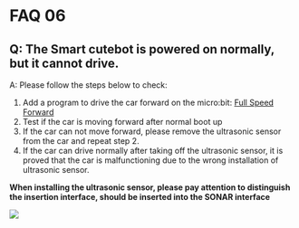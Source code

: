 ﻿# FAQ 06

## Q: The Smart cutebot is powered on normally, but it cannot drive.

A: Please follow the steps below to check:

1. Add a program to drive the car forward on the micro:bit: [Full Speed Forward](https://makecode.microbit.org/_0p45b90iHie1)
2. Test if the car is moving forward after normal boot up
3. If the car can not move forward, please remove the ultrasonic sensor from the car and repeat step 2.
4. If the car can drive normally after taking off the ultrasonic sensor, it is proved that the car is malfunctioning due to the wrong installation of ultrasonic sensor.

**When installing the ultrasonic sensor, please pay attention to distinguish the insertion interface, should be inserted into the SONAR interface**

![](https://wiki-media-ef.oss-cn-hongkong.aliyuncs.com/i18n/en/docusaurus-plugin-content-docs/current/microbit/faq/images/FAQ-microbit-06-01.png)

